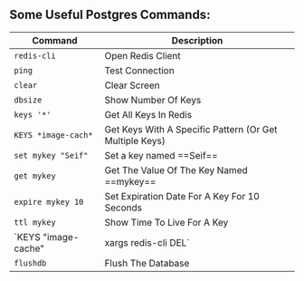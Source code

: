 ## Some Useful Postgres Commands:

| Command     | Description |
| ----------- | ----------- |
| `redis-cli` | Open Redis Client |
| `ping` | Test Connection |
| `clear` | Clear Screen |
| `dbsize` | Show Number Of Keys |
| `keys '*'` | Get All Keys In Redis |
| `KEYS *image-cach*` | Get Keys With A Specific Pattern (Or Get Multiple Keys) |
| `set mykey "Seif"` | Set a key named ==Seif== |
| `get mykey` | Get The Value Of The Key Named ==mykey== |
| `expire mykey 10` | Set Expiration Date For A Key For 10 Seconds |
| `ttl mykey` | Show Time To Live For A Key |
| `KEYS "image-cache" | xargs redis-cli DEL` | Delete Keys |
| `flushdb` | Flush The Database
